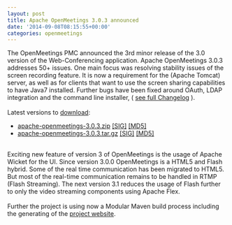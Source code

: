 ```yaml
---
layout: post
title: Apache OpenMeetings 3.0.3 announced
date: '2014-09-08T08:15:55+00:00'
categories: openmeetings
---
```

The OpenMeetings PMC announced the 3rd minor release of the 3.0 version of the Web-Conferencing application. Apache OpenMeetings 3.0.3  addresses 50+ issues. One main focus was resolving stability issues of the screen recording feature. It is now a requirement for the (Apache Tomcat) server, as well as for clients that want to use the screen sharing capabilities to have Java7 installed. Further bugs have been fixed around OAuth, LDAP integration and the command line installer, ( <a href="https://www.apache.org/dist/openmeetings/3.0.3/CHANGELOG" target="_BLANK">see full Changelog</a> ).<br/>
<br/>
Latest versions to <a href="http://openmeetings.apache.org/downloads.html" target="_BLANK">download</a>:
<ul>
							
<li>
								<a class="externalLink" href="http://www.apache.org/dyn/closer.cgi/openmeetings/3.0.3/bin/apache-openmeetings-3.0.3.zip">apache-openmeetings-3.0.3.zip</a>
								<a class="externalLink" href="http://www.apache.org/dist/openmeetings/3.0.3/bin/apache-openmeetings-3.0.3.zip.asc">[SIG]</a>
								<a class="externalLink" href="http://www.apache.org/dist/openmeetings/3.0.3/bin/apache-openmeetings-3.0.3.zip.md5">[MD5]</a>
							</li>
							
<li>
								<a class="externalLink" href="http://www.apache.org/dyn/closer.cgi/openmeetings/3.0.3/bin/apache-openmeetings-3.0.3.tar.gz">apache-openmeetings-3.0.3.tar.gz</a>
								<a class="externalLink" href="http://www.apache.org/dist/openmeetings/3.0.3/bin/apache-openmeetings-3.0.3.tar.gz.asc">[SIG]</a>
								<a class="externalLink" href="http://www.apache.org/dist/openmeetings/3.0.3/bin/apache-openmeetings-3.0.3.tar.gz.md5">[MD5]</a>
							</li>
						</ul>
<br/>
Exciting new feature of version 3 of OpenMeetings is the usage of Apache Wicket for the UI. Since version 3.0.0 OpenMeetings is a HTML5 and Flash hybrid. Some of the real time communication has been migrated to HTML5. But most of the real-time communication remains to be handled in RTMP (Flash Streaming). The next version 3.1 reduces the usage of Flash further to only the video streaming components using Apache Flex. <br/>
<br/>
Further the project is using now a Modular Maven build process including the generating of the <a href="http://openmeetings.apache.org/" target="_blank">project website</a>.

